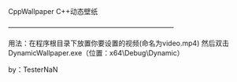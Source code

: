 CppWallpaper C++动态壁纸

————————————————————————

用法：在程序根目录下放置你要设置的视频(命名为video.mp4)
然后双击DynamicWallpaper.exe（位置：x64\Debug\Dynamic）

by：TesterNaN
